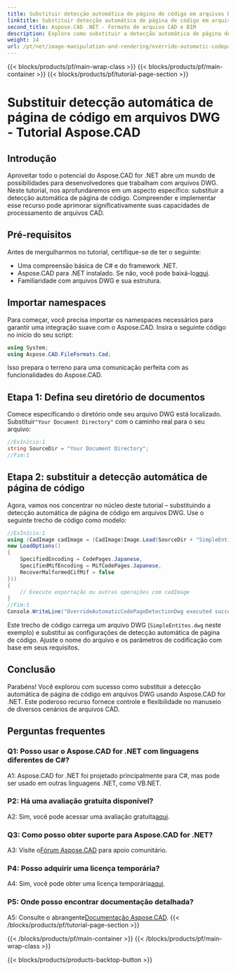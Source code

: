 ```yaml
---
title: Substituir detecção automática de página de código em arquivos DWG - Tutorial Aspose.CAD
linktitle: Substituir detecção automática de página de código em arquivos DWG
second_title: Aspose.CAD .NET - Formato de arquivo CAD e BIM
description: Explore como substituir a detecção automática de página de código em arquivos DWG usando Aspose.CAD for .NET. Aprimore seus recursos de processamento de arquivos CAD sem esforço.
weight: 14
url: /pt/net/image-manipulation-and-rendering/override-automatic-codepage-detection-in-dwg/
---
```


{{< blocks/products/pf/main-wrap-class >}}
{{< blocks/products/pf/main-container >}}
{{< blocks/products/pf/tutorial-page-section >}}

# Substituir detecção automática de página de código em arquivos DWG - Tutorial Aspose.CAD

## Introdução

Aproveitar todo o potencial do Aspose.CAD for .NET abre um mundo de possibilidades para desenvolvedores que trabalham com arquivos DWG. Neste tutorial, nos aprofundaremos em um aspecto específico: substituir a detecção automática de página de código. Compreender e implementar esse recurso pode aprimorar significativamente suas capacidades de processamento de arquivos CAD.

## Pré-requisitos

Antes de mergulharmos no tutorial, certifique-se de ter o seguinte:

- Uma compreensão básica de C# e do framework .NET.
-  Aspose.CAD para .NET instalado. Se não, você pode baixá-lo[aqui](https://releases.aspose.com/cad/net/).
- Familiaridade com arquivos DWG e sua estrutura.

## Importar namespaces

Para começar, você precisa importar os namespaces necessários para garantir uma integração suave com o Aspose.CAD. Insira o seguinte código no início do seu script:

```csharp
using System;
using Aspose.CAD.FileFormats.Cad;
```

Isso prepara o terreno para uma comunicação perfeita com as funcionalidades do Aspose.CAD.

## Etapa 1: Defina seu diretório de documentos

 Comece especificando o diretório onde seu arquivo DWG está localizado. Substituir`"Your Document Directory"` com o caminho real para o seu arquivo:

```csharp
//ExInício:1
string SourceDir = "Your Document Directory";
//Fim:1
```

## Etapa 2: substituir a detecção automática de página de código

Agora, vamos nos concentrar no núcleo deste tutorial – substituindo a detecção automática de página de código em arquivos DWG. Use o seguinte trecho de código como modelo:

```csharp
//ExInício:1
using (CadImage cadImage = (CadImage)Image.Load(SourceDir + "SimpleEntites.dwg",
new LoadOptions()
{
	SpecifiedEncoding = CodePages.Japanese,
	SpecifiedMifEncoding = MifCodePages.Japanese,
	RecoverMalformedCifMif = false
}))
{
	// Execute exportação ou outras operações com cadImage
}
//Fim:1
Console.WriteLine("OverrideAutomaticCodePageDetectionDwg executed successfully");
```

Este trecho de código carrega um arquivo DWG (`SimpleEntites.dwg` neste exemplo) e substitui as configurações de detecção automática de página de código. Ajuste o nome do arquivo e os parâmetros de codificação com base em seus requisitos.

## Conclusão

Parabéns! Você explorou com sucesso como substituir a detecção automática de página de código em arquivos DWG usando Aspose.CAD for .NET. Este poderoso recurso fornece controle e flexibilidade no manuseio de diversos cenários de arquivos CAD.

## Perguntas frequentes

### Q1: Posso usar o Aspose.CAD for .NET com linguagens diferentes de C#?

A1: Aspose.CAD for .NET foi projetado principalmente para C#, mas pode ser usado em outras linguagens .NET, como VB.NET.

### P2: Há uma avaliação gratuita disponível?

 A2: Sim, você pode acessar uma avaliação gratuita[aqui](https://releases.aspose.com/).

### Q3: Como posso obter suporte para Aspose.CAD for .NET?

 A3: Visite o[Fórum Aspose.CAD](https://forum.aspose.com/c/cad/19) para apoio comunitário.

### P4: Posso adquirir uma licença temporária?

 A4: Sim, você pode obter uma licença temporária[aqui](https://purchase.aspose.com/temporary-license/).

### P5: Onde posso encontrar documentação detalhada?

 A5: Consulte o abrangente[Documentação Aspose.CAD](https://reference.aspose.com/cad/net/).
{{< /blocks/products/pf/tutorial-page-section >}}

{{< /blocks/products/pf/main-container >}}
{{< /blocks/products/pf/main-wrap-class >}}

{{< blocks/products/products-backtop-button >}}
